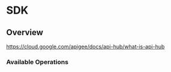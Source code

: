 # SDK

## Overview

<https://cloud.google.com/apigee/docs/api-hub/what-is-api-hub>
### Available Operations


